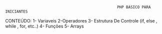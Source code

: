                                                       PHP BÁSICO PARA INICIANTES


CONTEÚDO:
1- Variaveis
2-Operadores
3- Estrutura De Controle (if, else , while , for, etc..)
4- Funções
5- Arrays

                                                      

